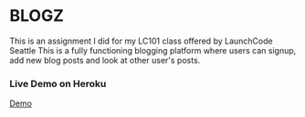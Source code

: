 # BLOGZ
 This is an assignment I did for my LC101 class offered by LaunchCode Seattle
 This is a fully functioning blogging platform where users can signup, add new blog posts and look at other user's posts.

 ### Live Demo on Heroku
 [Demo](http://muatasim-blog.herokuapp.com)
